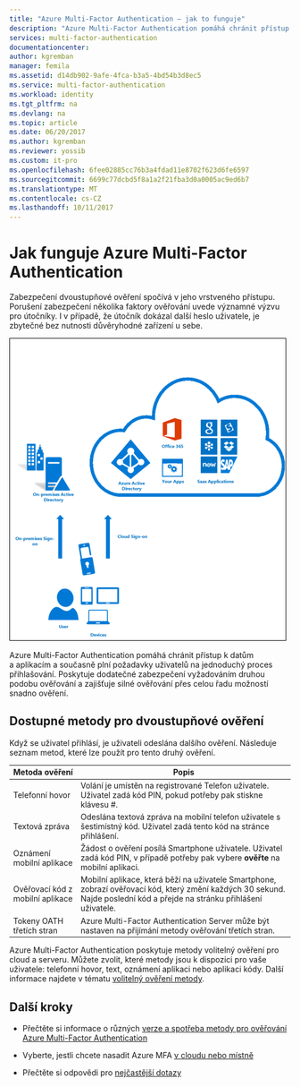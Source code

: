 ```yaml
---
title: "Azure Multi-Factor Authentication – jak to funguje"
description: "Azure Multi-Factor Authentication pomáhá chránit přístup k datům a aplikacím a současně plní požadavky uživatelů na jednoduchý proces přihlašování. Poskytuje dodatečné zabezpečení vyžadováním druhou podobu ověřování a zajišťuje silné ověřování přes celou řadu možností snadno ověření."
services: multi-factor-authentication
documentationcenter: 
author: kgremban
manager: femila
ms.assetid: d14db902-9afe-4fca-b3a5-4bd54b3d8ec5
ms.service: multi-factor-authentication
ms.workload: identity
ms.tgt_pltfrm: na
ms.devlang: na
ms.topic: article
ms.date: 06/20/2017
ms.author: kgremban
ms.reviewer: yossib
ms.custom: it-pro
ms.openlocfilehash: 6fee02885cc76b3a4fdad11e8702f623d6fe6597
ms.sourcegitcommit: 6699c77dcbd5f8a1a2f21fba3d0a0005ac9ed6b7
ms.translationtype: MT
ms.contentlocale: cs-CZ
ms.lasthandoff: 10/11/2017
---
```

# <a name="how-azure-multi-factor-authentication-works"></a>Jak funguje Azure Multi-Factor Authentication
Zabezpečení dvoustupňové ověření spočívá v jeho vrstveného přístupu. Porušení zabezpečení několika faktory ověřování uvede významné výzvu pro útočníky. I v případě, že útočník dokázal další heslo uživatele, je zbytečné bez nutnosti důvěryhodné zařízení u sebe. 

![Ověření](./media/multi-factor-authentication-how-it-works/howitworks.png)

Azure Multi-Factor Authentication pomáhá chránit přístup k datům a aplikacím a současně plní požadavky uživatelů na jednoduchý proces přihlašování.  Poskytuje dodatečné zabezpečení vyžadováním druhou podobu ověřování a zajišťuje silné ověřování přes celou řadu možností snadno ověření.


## <a name="methods-available-for-two-step-verification"></a>Dostupné metody pro dvoustupňové ověření
Když se uživatel přihlásí, je uživateli odeslána dalšího ověření.  Následuje seznam metod, které lze použít pro tento druhý ověření.

| Metoda ověření | Popis |
| --- | --- |
| Telefonní hovor |Volání je umístěn na registrované Telefon uživatele. Uživatel zadá kód PIN, pokud potřeby pak stiskne klávesu #. |
| Textová zpráva |Odeslána textová zpráva na mobilní telefon uživatele s šestimístný kód. Uživatel zadá tento kód na stránce přihlášení. |
| Oznámení mobilní aplikace |Žádost o ověření posílá Smartphone uživatele. Uživatel zadá kód PIN, v případě potřeby pak vybere **ověřte** na mobilní aplikaci. |
| Ověřovací kód z mobilní aplikace |Mobilní aplikace, která běží na uživatele Smartphone, zobrazí ověřovací kód, který změní každých 30 sekund. Najde poslední kód a přejde na stránku přihlášení uživatele. |
| Tokeny OATH třetích stran | Azure Multi-Factor Authentication Server může být nastaven na přijímání metody ověřování třetích stran. |

Azure Multi-Factor Authentication poskytuje metody volitelný ověření pro cloud a serveru. Můžete zvolit, které metody jsou k dispozici pro vaše uživatele: telefonní hovor, text, oznámení aplikaci nebo aplikaci kódy. Další informace najdete v tématu [volitelný ověření metody](multi-factor-authentication-whats-next.md#selectable-verification-methods).

## <a name="next-steps"></a>Další kroky

- Přečtěte si informace o různých [verze a spotřeba metody pro ověřování Azure Multi-Factor Authentication](multi-factor-authentication-versions-plans.md)

- Vyberte, jestli chcete nasadit Azure MFA [v cloudu nebo místně](multi-factor-authentication-get-started.md)

- Přečtěte si odpovědi pro [nejčastější dotazy](multi-factor-authentication-faq.md)